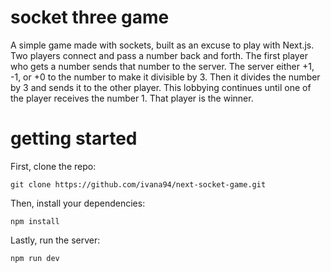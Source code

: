 # socket three game

A simple game made with sockets, built as an excuse to play with Next.js. Two players connect and pass a number back and forth. The first player who gets a number sends that number to the server. The server either +1, -1, or +0 to the number to make it divisible by 3. Then it divides the number by 3 and sends it to the other player. This lobbying continues until one of the player receives the number 1. That player is the winner.

# getting started

First, clone the repo:

`git clone https://github.com/ivana94/next-socket-game.git`

Then, install your dependencies:

`npm install`

Lastly, run the server:

`npm run dev`
